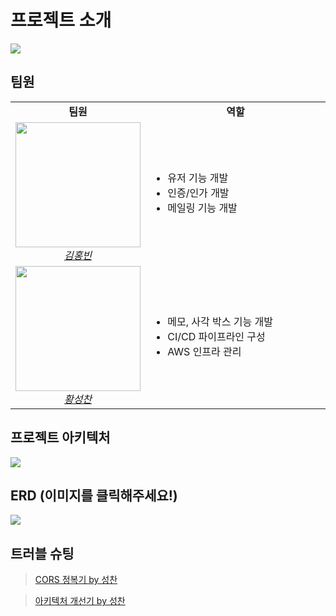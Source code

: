 # 프로젝트 소개
![](https://images.velog.io/images/prayme/post/4ee6dcc9-2219-4b14-9f36-b412c7fd8047/%ED%94%84%EB%A1%9C%EC%A0%9D%ED%8A%B8%EC%86%8C%EA%B0%9C.png)

## 팀원
<table>
    <tr align="center">
        <td><b>팀원</b></td>
        <td width="200"><b>역할</b></td>
    </tr>
    <tr>
        <td align="center">
            <img src="https://images.velog.io/images/prayme/post/b591af56-efab-4ace-bdb9-06b0804cd358/33685054.png" width="200">
            <br>
            <a href="https://github.com/hongbin-dev"><I>김홍빈</I></a>
        </td>
        <td width="400">
            <ul>
                <li>유저 기능 개발</li>
                <li>인증/인가 개발</li>
                <li>메일링 기능 개발</li>
            </ul>
        </td>
    </tr>
    <tr>
        <td align="center">
            <img src="https://images.velog.io/images/prayme/post/a96de0de-502c-43dc-be9a-abe7e8dfdd79/34934883.png" width="200">
            <br>
            <a href="https://github.com/plzprayme"><I>황성찬</I></a>
        </td>
        <td width="300">
            <ul>
                <li>메모, 사각 박스 기능 개발</li>
                <li>CI/CD 파이프라인 구성</li>
                <li>AWS 인프라 관리</li>
            </ul>
        </td>
    </tr>
</table>


## 프로젝트 아키텍처
![](https://media.vlpt.us/images/prayme/post/3e5aaabc-6953-40c9-a951-0a93e949c7e1/image.png)

## ERD (이미지를 클릭해주세요!)
![](https://images.velog.io/images/prayme/post/9865b000-709b-45c2-8dcd-e2363065c9ac/erd.png)

## 트러블 슈팅

> [CORS 정복기 by 성찬](https://velog.io/@prayme/CORS-%EC%A0%95%EB%B3%B5%EA%B8%B0#%EC%9E%98-%EB%8F%99%EC%9E%91%ED%95%98%EB%8A%94%EC%A7%80-%ED%99%95%EC%9D%B8%ED%95%98%EA%B8%B0)

> [아키텍처 개선기 by 성찬](https://velog.io/@prayme/%EC%82%AC%EC%9D%B4%EB%93%9C-%ED%94%84%EB%A1%9C%EC%A0%9D%ED%8A%B8-%EC%95%84%ED%82%A4%ED%85%8D%EC%B2%98-%EA%B0%9C%EC%84%A0%EA%B8%B0)
